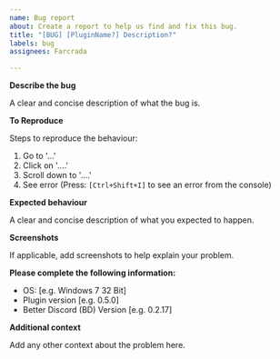 ```yaml
---
name: Bug report
about: Create a report to help us find and fix this bug.
title: "[BUG] [PluginName?] Description?"
labels: bug
assignees: Farcrada

---
```


**Describe the bug**

A clear and concise description of what the bug is.

**To Reproduce**

Steps to reproduce the behaviour:
1. Go to '...'
2. Click on '....'
3. Scroll down to '....'
4. See error (Press: `[Ctrl+Shift+I]` to see an error from the console)

**Expected behaviour**

A clear and concise description of what you expected to happen.

**Screenshots**

If applicable, add screenshots to help explain your problem.

**Please complete the following information:**

 - OS: [e.g. Windows 7 32 Bit]
 - Plugin version [e.g. 0.5.0]
 - Better Discord (BD) Version [e.g. 0.2.17]

**Additional context**

Add any other context about the problem here.
